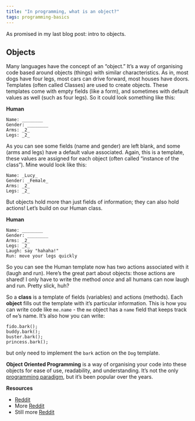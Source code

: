 ```yaml
---
title: "In programming, what is an object?"
tags: programming-basics
---
```


As promised in my last blog post: intro to objects.

## Objects

Many languages have the concept of an “object.” It’s a way of organising code based around objects (things) with similar characteristics. As in, most dogs have four legs, most cars can drive forward, most houses have doors. Templates (often called Classes) are used to create objects. These templates come with empty fields (like a form), and sometimes with default values as well (such as four legs). So it could look something like this:

**Human**

````
Name: ________
Gender: ________
Arms: _2_
Legs: _2_
````

As you can see some fields (name and gender) are left blank, and some (arms and legs) have a default value associated. Again, this is a template, these values are assigned for each object (often called “instance of the class”). Mine would look like this:

````
Name: _Lucy_
Gender: _Female_
Arms: _2_
Legs: _2_
````

But objects hold more than just fields of information; they can also hold actions! Let’s build on our Human class.

**Human**

````
Name: ________
Gender: ________
Arms: _2_
Legs: _2_
Laugh: say "hahaha!"
Run: move your legs quickly
````

So you can see the Human template now has two actions associated with it (laugh and run). Here’s the great part about objects: those actions are shared! I only have to write the method *once* and all humans can now laugh and run. Pretty slick, huh?

So a **class** is a template of fields (variables) and actions (methods). Each **object** fills out the template with it’s particular information. This is how you can write code like `me.name` - the `me` object has a `name` field that keeps track of `me`’s name. It’s also how you can write:

```
fido.bark();
buddy.bark();
buster.bark();
princess.bark();
```

but only need to implement the `bark` action on the `Dog` template.

**Object Oriented Programming** is a way of organising your code into these objects for ease of use, readability, and understanding. It’s not the only [programming paradigm](http://upload.wikimedia.org/wikipedia/commons/f/f7/Programming_paradigms.svg), but it’s been popular over the years.

**Resources**

* [Reddit](http://www.reddit.com/r/explainlikeimfive/comments/lii0o/eli5_what_do_it_programmer_developer_people_mean/)
* More [Reddit](http://www.reddit.com/r/explainlikeimfive/comments/j4dmq/eli5_what_is_objectoriented_programming/)
* Still more [Reddit](http://www.reddit.com/r/explainlikeimfive/comments/syjy3/can_someone_explain_object_oriented_programming/)